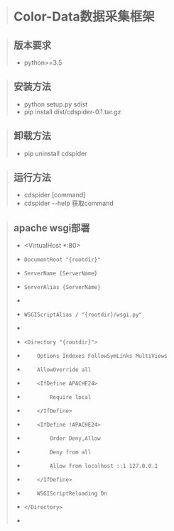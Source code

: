 ># Color-Data数据采集框架

>## 版本要求
>* python>=3.5

>## 安装方法
>* python setup.py sdist
>* pip install dist/cdspider-0.1.tar.gz

>## 卸载方法
>* pip uninstall cdspider

>## 运行方法
>* cdspider [command]
>* cdspider --help 获取command

>## apache wsgi部署
>* <VirtualHost *:80>
>*     DocumentRoot "{rootdir}"
>*     ServerName {ServerName}
>*     ServerAlias {ServerName}
>*
>*     WSGIScriptAlias / "{rootdir}/wsgi.py"
>*
>*     <Directory "{rootdir}">
>*         Options Indexes FollowSymLinks MultiViews
>*         AllowOverride all
>*         <IfDefine APACHE24>
>*             Require local
>*         </IfDefine>
>*         <IfDefine !APACHE24>
>*             Order Deny,Allow
>*             Deny from all
>*             Allow from localhost ::1 127.0.0.1
>*         </IfDefine>
>*         WSGIScriptReloading On
>*     </Directory>
>* </VirtualHost>
